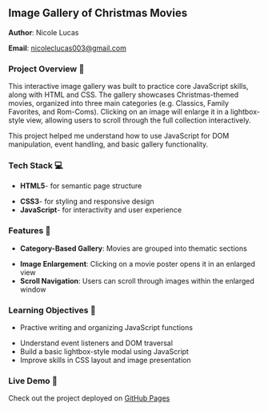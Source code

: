 ## Image Gallery of Christmas Movies 
**Author**: Nicole Lucas 

**Email**: nicoleclucas003@gmail.com 

### Project Overview :round_pushpin:
This interactive image gallery was built to practice core JavaScript skills, along with HTML and CSS. The gallery showcases Christmas-themed movies, organized into three main categories (e.g. Classics, Family Favorites, and Rom-Coms). Clicking on an image will enlarge it in a lightbox-style view, allowing users to scroll through the full collection interactively.

This project helped me understand how to use JavaScript for DOM manipulation, event handling, and basic gallery functionality.

### Tech Stack :computer:
* **HTML5**- for semantic page structure
- **CSS3**- for styling and responsive design
- **JavaScript**- for interactivity and user experience

### Features :wrench:
* **Category-Based Gallery**: Movies are grouped into thematic sections
- **Image Enlargement**: Clicking on a movie poster opens it in an enlarged view
- **Scroll Navigation**: Users can scroll through images within the enlarged window

### Learning Objectives :brain: 
 * Practive writing and organizing JavaScript functions
- Understand event listeners and DOM traversal
- Build a basic lightbox-style modal using JavaScript
- Improve skills in CSS layout and image presentation

### Live Demo :rocket: 
Check out the project deployed on [GitHub Pages](https://nicolelucas03.github.io/image-gallery/) 

